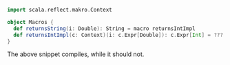 ```scala
import scala.reflect.makro.Context

object Macros {
  def returnsString(i: Double): String = macro returnsIntImpl
  def returnsIntImpl(c: Context)(i: c.Expr[Double]): c.Expr[Int] = ???
}
```

The above snippet compiles, while it should not.
